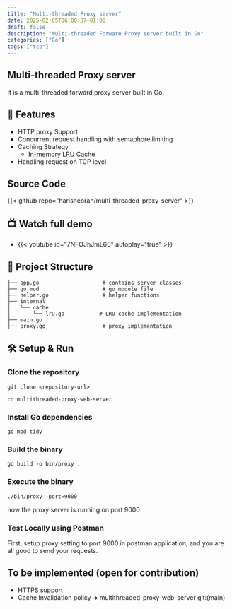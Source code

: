 ```yaml
---
title: "Multi-threaded Proxy server"
date: 2025-02-05T06:00:37+01:00
draft: false
description: "Multi-threaded Forware Proxy server built in Go"
categories: ["Go"]
tags: ["tcp"]
---
```


## Multi-threaded Proxy server
It is a multi-threaded forward proxy server built in Go.

## 🚀 Features
- HTTP proxy Support
- Concurrent request handling with semaphore limiting
- Caching Strategy
  - In-memory LRU Cache
- Handling request on TCP level

## Source Code
{{< github repo="harisheoran/multi-threaded-proxy-server" >}}

## 📺 Watch full demo
- {{< youtube id="7NFOJhJmL60" autoplay="true" >}}

## 📂 Project Structure
```
├── app.go                    # contains server classes
├── go.mod                    # go module file
├── helper.go                 # helper functions
├── internal
│   └── cache
│       └── lru.go           # LRU cache implementation
├── main.go
├── proxy.go                  # proxy implementation
```

## 🛠️ Setup & Run
### Clone the repository
``` git clone <repository-url> ```

``` cd multithreaded-proxy-web-server ```

### Install Go dependencies
``` go mod tidy ```

### Build the binary
``` go build -o bin/proxy . ```

### Execute the binary
``` ./bin/proxy -port=9000 ```

now the proxy server is running on port 9000

### Test Locally using Postman
First, setup proxy setting to port 9000 in postman application, and you are all good to send your requests.

## To be implemented (open for contribution)
- HTTPS support
- Cache Invalidation policy
➜  multithreaded-proxy-web-server git:(main)
